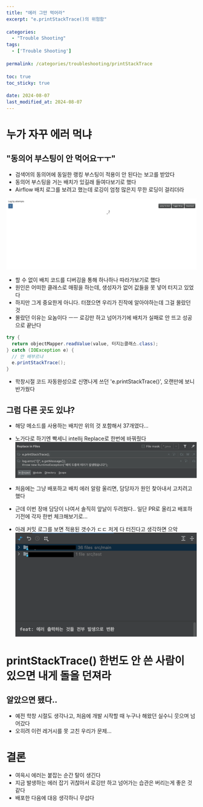 ```yaml
---
title: "에러 그만 먹어라"
excerpt: "e.printStackTrace()의 위험함"

categories:
  - "Trouble Shooting"
tags:
  - ['Trouble Shooting']

permalink: /categories/troubleshooting/printStackTrace

toc: true
toc_sticky: true

date: 2024-08-07
last_modified_at: 2024-08-07
---
```

# 누가 자꾸 에러 먹냐
## "동의어 부스팅이 안 먹어요ㅜㅜ"
- 검색어의 동의어에 동일한 랭킹 부스팅이 적용이 안 된다는 보고를 받았다
- 동의어 부스팅을 거는 배치가 있길래 들여다보기로 했다
- Airflow 배치 로그를 보려고 했는데 로깅이 엄청 많은지 무한 로딩이 걸리더라

![img](/assets/images/posts_img/troubleshooting/print-stack-trace/img.png)

- 할 수 없이 배치 코드를 디버깅을 통해 하나하나 따라가보기로 했다
- 원인은 어떠한 클래스로 매핑을 하는데, 생성자가 없어 값들을 못 넣어 터지고 있었다
- 하지만 그게 중요한게 아니다. 터졌으면 우리가 진작에 알아야하는데 그걸 몰랐던 것
- 몰랐던 이유는 요놈이다 ㅡㅡ 로깅만 하고 넘어가기에 배치가 실패로 안 뜨고 성공으로 끝난다

```java
try {
  return objectMapper.readValue(value, 터지는클래스.class);
} catch (IOException e) {
  // 안 배부르냐
  e.printStackTrace();
}
```

- 학창시절 코드 자동완성으로 신명나게 쓰던 'e.printStackTrace()', 오랜만에 보니 반가웠다
## 그럼 다른 곳도 있냐?
- 해당 메소드를 사용하는 배치만 위의 것 포함해서 37개였다...
- 노가다로 하기엔 빡세니 intellij Replace로 한번에 바꿔줬다
![img2](/assets/images/posts_img/troubleshooting/print-stack-trace/img2.png)

- 처음에는 그냥 배포하고 배치 에러 알람 울리면, 담당자가 원인 찾아내서 고치려고 했다
- 근데 이번 장애 담당이 나여서 솔직히 앞날이 두려웠다.. 일단 PR로 올리고 배포하기전에 각자 한번 체크해보기로...
- 아래 커밋 로그를 보면 적용된 갯수가 ㄷㄷ 저게 다 터진다고 생각하면 으악
![img3](/assets/images/posts_img/troubleshooting/print-stack-trace/img3.png)

# printStackTrace() 한번도 안 쓴 사람이 있으면 내게 돌을 던져라
## 알았으면 됐다..
- 예전 학창 시절도 생각나고, 처음에 개발 시작할 때 누구나 해왔던 실수니 웃으며 넘어갔다
- 오히려 이런 레거시를 못 고친 우리가 문제...

# 결론
- 여윽시 에러는 붙잡는 순간 탈이 생긴다
- 지금 발생하는 에러 잡기 귀찮아서 로깅만 하고 넘어가는 습관은 버리는게 좋은 것 같다
- 배포한 다음에 대응 생각하니 무섭다


